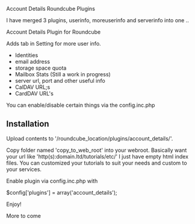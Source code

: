 Account Details Roundcube Plugins

I have merged 3 plugins, userinfo, moreuserinfo and serverinfo into one .. 

Account Details Plugin for Roundcube

Adds tab in Setting for more user info. 
* Identities
* email address
* storage space quota
* Mailbox Stats (Still a work in progress)
* server url, port and other useful info
* CalDAV URL;s
* CardDAV URL's

You can enable/disable certain things via the config.inc.php

Installation
-------------
Upload contents to '/roundcube_location/plugins/account_details/'.

Copy folder named 'copy_to_web_root' into your webroot. Basically want your url like 'http(s):domain.ltd/tutorials/etc/'
I just have empty html index files. You can customized your tutorials to suit your needs and custom to your services.

Enable plugin via config.inc.php with

$config['plugins'] = array('account_details');

Enjoy!

More to come
